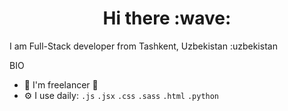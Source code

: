 <h1 align="center">Hi there :wave:</h1>
I am Full-Stack developer from Tashkent, Uzbekistan :uzbekistan
<p></p>
BIO
<ul>
  <li> 🏢 I'm freelancer 🏨</li>
  <li> ⚙️ I use daily: <code>.js</code> <code>.jsx</code> <code>.css</code> <code>.sass</code> <code>.html</code> <code>.python</code>
</ul>
